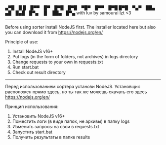 
▄▀█ █ █ █▀▀ █▀ █▀█ █▀█ ▀█▀ █▀▀ █▀█
█▀█ ▀▄▀ ██▄ ▄█ █▄█ █▀▄  █  ██▄ █▀▄
with luv by samourai lzt <3

------

Before using sorter install NodeJS first. 
The installer located here but also you can download it from https://nodejs.org/en/

Principle of use:

1) Install NodeJS v16+
2) Put logs (in the form of folders, not archives) in logs directory
3) Change requests to your own in requests.txt
4) Run start.bat
5) Check out result directory

------

Перед использованием сортера установи NodeJS. 
Установщик расположен прямо здесь, но ты так же можешь скачать его здесь https://nodejs.org/en/

Принцип использования:

1) Установить NodeJS v16+
2) Поместить логи (в виде папок, не архивы) в папку logs
3) Изменить запросы на свои в requests.txt
4) Запустить start.bat
5) Получить результаты в папке results
